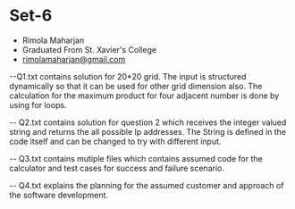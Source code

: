 
# Set-6

* Rimola Maharjan
* Graduated From St. Xavier's College
* rimolamaharjan@gmail.com 


--Q1.txt contains solution for 20*20 grid. The input is structured dynamically so that it can be used for other grid dimension also.
  The calculation for the maximum product for four adjacent number is done by using for loops.
  
-- Q2.txt contains solution for question 2 which receives the integer valued string and returns the all possible Ip addresses. The String is defined in the code itself and can be changed to try with different input.

-- Q3.txt contains mutiple files which contains assumed code for the calculator and test cases for success and failure scenario. 

-- Q4.txt explains the planning for the assumed customer and approach of the software development. 
